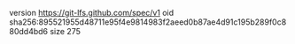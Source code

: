 version https://git-lfs.github.com/spec/v1
oid sha256:895521955d48711e95f4e9814983f2aeed0b87ae4d91c195b289f0c880dd4bd6
size 275
